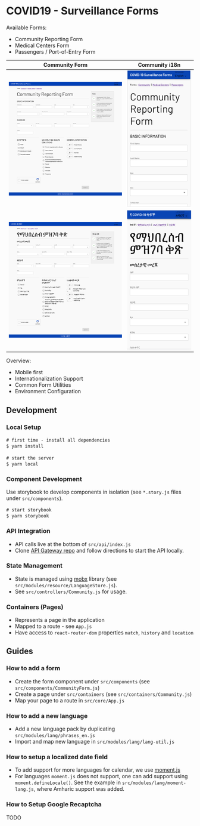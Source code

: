 # COVID19 - Surveillance Forms

Available Forms:
* Community Reporting Form
* Medical Centers Form
* Passengers / Port-of-Entry Form

Community Form            |  Community i18n
:-------------------------:|:-------------------------:
![Community Form](docs/form-community.png)  |  ![Community Form](docs/form-community-mobile.png)
![Community Form - i18n](docs/form-community-i18n.png) | ![Community Form - i18n](docs/form-community-i18n-mobile.png)

Overview:
* Mobile first
* Internationalization Support
* Common Form Utilities
* Environment Configuration

## Development

### Local Setup

```
# first time - install all dependencies
$ yarn install

# start the server
$ yarn local
```

### Component Development

Use storybook to develop components in isolation (see `*.story.js` files under `src/components`).

```
# start storybook
$ yarn storybook
```

### API Integration

- API calls live at the bottom of `src/api/index.js`
- Clone [API Gateway repo](https://github.com/Ethiopia-COVID19/api-gateway) and follow directions to start the API locally.

### State Management

- State is managed using [mobx](https://github.com/mobxjs/mobx) library (see `src/modules/resource/LanguageStore.js`).
- See `src/controllers/Community.js` for usage.

### Containers (Pages)
- Represents a page in the application
- Mapped to a route - see `App.js`
- Have access to `react-router-dom` properties `match`, `history` and `location`

## Guides

### How to add a form

- Create the form component under `src/components` (see `src/components/CommunityForm.js`)
- Create a page under `src/containers` (see `src/containers/Community.js`)
- Map your page to a route in `src/core/App.js`

### How to add a new language
- Add a new language pack by duplicating `src/modules/lang/phrases_en.js`
- Import and map new language in `src/modules/lang/lang-util.js`

### How to setup a localized date field

- To add support for more languages for calendar, we use [moment.js](https://momentjs.com/docs/#/i18n/)
- For languages `moment.js` does not support, one can add support using `moment.defineLocale()`. See the example in `src/modules/lang/moment-lang.js`, where Amharic support was added.

### How to Setup Google Recaptcha

TODO

